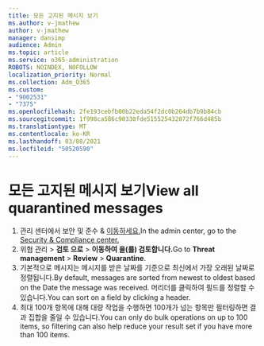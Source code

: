 ```yaml
---
title: 모든 고지된 메시지 보기
ms.author: v-jmathew
author: v-jmathew
manager: dansimp
audience: Admin
ms.topic: article
ms.service: o365-administration
ROBOTS: NOINDEX, NOFOLLOW
localization_priority: Normal
ms.collection: Adm_O365
ms.custom:
- "9002531"
- "7375"
ms.openlocfilehash: 2fe193cebfb00b22eda54f2dc0b264db7b9b84cb
ms.sourcegitcommit: 1f998ca586c90330fde515525432072f766d485b
ms.translationtype: MT
ms.contentlocale: ko-KR
ms.lasthandoff: 03/08/2021
ms.locfileid: "50520590"
---
```

# <a name="view-all-quarantined-messages"></a><span data-ttu-id="c3851-102">모든 고지된 메시지 보기</span><span class="sxs-lookup"><span data-stu-id="c3851-102">View all quarantined messages</span></span>

1. <span data-ttu-id="c3851-103">관리 센터에서 보안 및 준수 & [이동하세요.](https://go.microsoft.com/fwlink/p/?linkid=2077143)</span><span class="sxs-lookup"><span data-stu-id="c3851-103">In the admin center, go to the [Security & Compliance center.](https://go.microsoft.com/fwlink/p/?linkid=2077143)</span></span>
2. <span data-ttu-id="c3851-104">위협 관리  >  **검토 으로**  >  **이동하여 을(를) 검토합니다.**</span><span class="sxs-lookup"><span data-stu-id="c3851-104">Go to **Threat management** > **Review** > **Quarantine**.</span></span>
3. <span data-ttu-id="c3851-105">기본적으로 메시지는 메시지를 받은 날짜를 기준으로 최신에서 가장 오래된 날짜로 정렬됩니다.</span><span class="sxs-lookup"><span data-stu-id="c3851-105">By default, messages are sorted from newest to oldest based on the Date the message was received.</span></span> <span data-ttu-id="c3851-106">머리더를 클릭하여 필드를 정렬할 수 있습니다.</span><span class="sxs-lookup"><span data-stu-id="c3851-106">You can sort on a field by clicking a header.</span></span>
4. <span data-ttu-id="c3851-107">최대 100개 항목에 대해 대량 작업을 수행하면 100개가 넘는 항목만 필터링하면 결과 집합을 줄일 수 있습니다.</span><span class="sxs-lookup"><span data-stu-id="c3851-107">You can only do bulk operations on up to 100 items, so filtering can also help reduce your result set if you have more than 100 items.</span></span>

